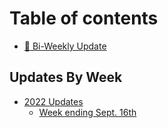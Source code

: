 # Table of contents

* [📡 Bi-Weekly Update](README.md)

## Updates By Week

* [2022 Updates](updates-by-week/2022-updates/README.md)
  * [Week ending Sept. 16th](updates-by-week/2022-updates/week-ending-sept.-16th.md)
